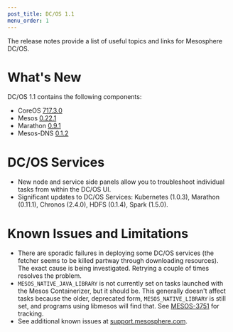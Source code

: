 ```yaml
---
post_title: DC/OS 1.1
menu_order: 1
---
```

The release notes provide a list of useful topics and links for Mesosphere DC/OS.

# What's New

DC/OS 1.1 contains the following components:

*   CoreOS [717\.3.0][1] 
*   Mesos [0\.22.1][2] 
*   Marathon [0\.9.1][3]
*   Mesos-DNS [0\.1.2][4]

# DC/OS Services

*   New node and service side panels allow you to troubleshoot individual tasks from within the DC/OS UI.
*   Significant updates to DC/OS Services: Kubernetes (1.0.3), Marathon (0.11.1), Chronos (2.4.0), HDFS (0.1.4), Spark (1.5.0). 

# Known Issues and Limitations

*   There are sporadic failures in deploying some DC/OS services (the fetcher seems to be killed partway through downloading resources). The exact cause is being investigated. Retrying a couple of times resolves the problem.
*   `MESOS_NATIVE_JAVA_LIBRARY` is not currently set on tasks launched with the Mesos Containerizer, but it should be. This generally doesn't affect tasks because the older, deprecated form, `MESOS_NATIVE_LIBRARY` is still set, and programs using libmesos will find that. See [MESOS-3751][5] for tracking.
*   See additional known issues at <a href="https://support.mesosphere.com" target="_blank">support.mesosphere.com</a>.

 [1]: https://coreos.com/releases/#717.3.0
 [2]: http://mesos.apache.org/blog/mesos-0-22-0-released
 [3]: https://github.com/mesosphere/marathon/releases/tag/v0.9.1
 [4]: https://github.com/mesosphere/mesos-dns/releases/tag/v0.1.2
 [5]: https://issues.apache.org/jira/browse/MESOS-3751